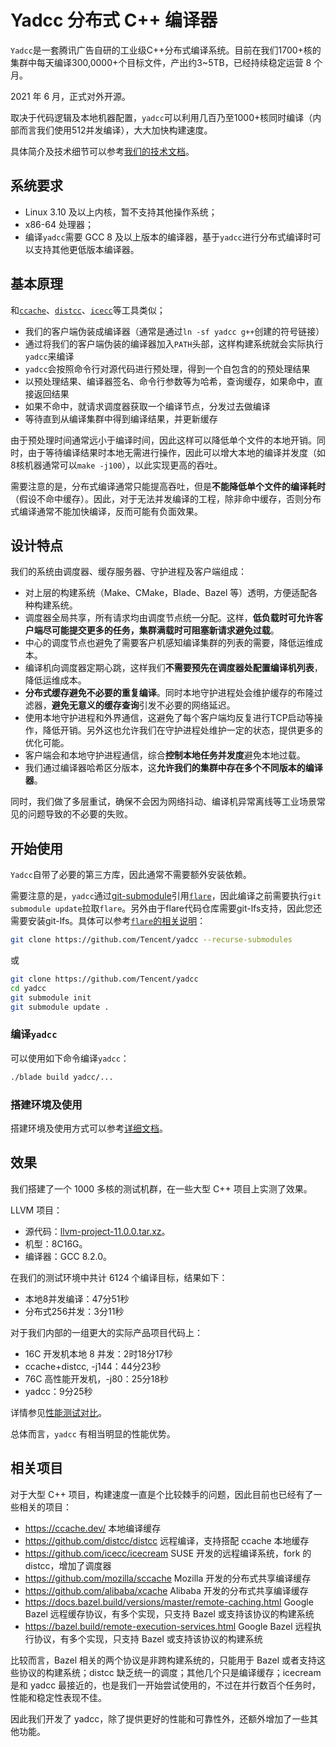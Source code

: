 # Yadcc 分布式 C++ 编译器

`Yadcc`是一套腾讯广告自研的工业级C++分布式编译系统。目前在我们1700+核的集群中每天编译300,0000+个目标文件，产出约3~5TB，已经持续稳定运营 8 个月。

2021 年 6 月，正式对外开源。

取决于代码逻辑及本地机器配置，`yadcc`可以利用几百乃至1000+核同时编译（内部而言我们使用512并发编译），大大加快构建速度。

具体简介及技术细节可以参考[我们的技术文档](yadcc/doc)。

## 系统要求

- Linux 3.10 及以上内核，暂不支持其他操作系统；
- x86-64 处理器；
- 编译`yadcc`需要 GCC 8 及以上版本的编译器，基于`yadcc`进行分布式编译时可以支持其他更低版本编译器。

## 基本原理

和[`ccache`](https://ccache.dev)、[`distcc`](https://github.com/distcc/distcc)、[`icecc`](https://github.com/icecc/icecream)等工具类似；

- 我们的客户端伪装成编译器（通常是通过`ln -sf yadcc g++`创建的符号链接）
- 通过将我们的客户端伪装的编译器加入`PATH`头部，这样构建系统就会实际执行`yadcc`来编译
- `yadcc`会按照命令行对源代码进行预处理，得到一个自包含的的预处理结果
- 以预处理结果、编译器签名、命令行参数等为哈希，查询缓存，如果命中，直接返回结果
- 如果不命中，就请求调度器获取一个编译节点，分发过去做编译
- 等待直到从编译集群中得到编译结果，并更新缓存

由于预处理时间通常远小于编译时间，因此这样可以降低单个文件的本地开销。同时，由于等待编译结果时本地无需进行操作，因此可以增大本地的编译并发度（如8核机器通常可以`make -j100`），以此实现更高的吞吐。

需要注意的是，分布式编译通常只能提高吞吐，但是**不能降低单个文件的编译耗时**（假设不命中缓存）。因此，对于无法并发编译的工程，除非命中缓存，否则分布式编译通常不能加快编译，反而可能有负面效果。

## 设计特点

我们的系统由调度器、缓存服务器、守护进程及客户端组成：

- 对上层的构建系统（Make、CMake，Blade、Bazel 等）透明，方便适配各种构建系统。
- 调度器全局共享，所有请求均由调度节点统一分配。这样，**低负载时可允许客户端尽可能提交更多的任务，集群满载时可阻塞新请求避免过载**。
- 中心的调度节点也避免了需要客户机感知编译集群的列表的需要，降低运维成本。
- 编译机向调度器定期心跳，这样我们**不需要预先在调度器处配置编译机列表**，降低运维成本。
- **分布式缓存避免不必要的重复编译**。同时本地守护进程处会维护缓存的布隆过滤器，**避免无意义的缓存查询**引发不必要的网络延迟。
- 使用本地守护进程和外界通信，这避免了每个客户端均反复进行TCP启动等操作，降低开销。另外这也允许我们在守护进程处维护一定的状态，提供更多的优化可能。
- 客户端会和本地守护进程通信，综合**控制本地任务并发度**避免本地过载。
- 我们通过编译器哈希区分版本，这**允许我们的集群中存在多个不同版本的编译器**。

同时，我们做了多层重试，确保不会因为网络抖动、编译机异常离线等工业场景常见的问题导致的不必要的失败。

## 开始使用

`Yadcc`自带了必要的第三方库，因此通常不需要额外安装依赖。

需要注意的是，`yadcc`通过[git-submodule](https://linux.die.net/man/1/git-submodule)引用[`flare`](https://github.com/Tencent/flare)，因此编译之前需要执行`git submodule update`拉取`flare`。另外由于flare代码仓库需要git-lfs支持，因此您还需要安装git-lfs。具体可以参考[`flare`的相关说明](https://github.com/Tencent/flare)：

```bash
git clone https://github.com/Tencent/yadcc --recurse-submodules
```

或

```bash
git clone https://github.com/Tencent/yadcc
cd yadcc
git submodule init
git submodule update .
```

### 编译`yadcc`

可以使用如下命令编译`yadcc`：

```bash
./blade build yadcc/...
```

### 搭建环境及使用

搭建环境及使用方式可以参考[详细文档](yadcc/doc/README.md)。

## 效果

我们搭建了一个 1000 多核的测试机群，在一些大型 C++ 项目上实测了效果。

LLVM 项目：

- 源代码：[llvm-project-11.0.0.tar.xz](https://prereleases.llvm.org/11.0.0/)。
- 机型：8C16G。
- 编译器：GCC 8.2.0。

在我们的测试环境中共计 6124 个编译目标，结果如下：

- 本地8并发编译：47分51秒
- 分布式256并发：3分11秒

对于我们内部的一组更大的实际产品项目代码上：

- 16C 开发机本地 8 并发：2时18分17秒
- ccache+distcc, -j144：44分23秒
- 76C 高性能开发机，-j80：25分18秒
- yadcc：9分25秒

详情参见[性能测试对比](yadcc/doc/benchmark.md)。

总体而言，`yadcc` 有相当明显的性能优势。

## 相关项目

对于大型 C++ 项目，构建速度一直是个比较棘手的问题，因此目前也已经有了一些相关的项目：

- https://ccache.dev/ 本地编译缓存
- https://github.com/distcc/distcc 远程编译，支持搭配 ccache 本地缓存
- https://github.com/icecc/icecream SUSE 开发的远程编译系统，fork 的 distcc，增加了调度器
- https://github.com/mozilla/sccache Mozilla 开发的分布式共享编译缓存
- https://github.com/alibaba/xcache Alibaba 开发的分布式共享编译缓存
- https://docs.bazel.build/versions/master/remote-caching.html Google Bazel 远程缓存协议，有多个实现，只支持 Bazel 或支持该协议的构建系统
- https://bazel.build/remote-execution-services.html Google Bazel 远程执行协议，有多个实现，只支持 Bazel 或支持该协议的构建系统

比较而言，Bazel 相关的两个协议是非跨构建系统的，只能用于 Bazel 或者支持这些协议的构建系统；distcc 缺乏统一的调度；其他几个只是编译缓存；icecream 是和 yadcc 最接近的，也是我们一开始尝试使用的，不过在并行数百个任务时，性能和稳定性表现不佳。

因此我们开发了 yadcc，除了提供更好的性能和可靠性外，还额外增加了一些其他功能。

